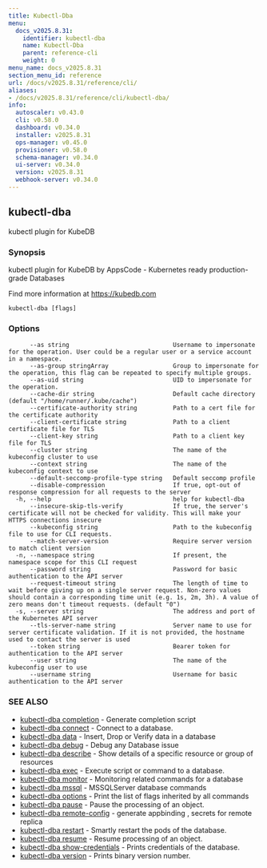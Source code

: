 ```yaml
---
title: Kubectl-Dba
menu:
  docs_v2025.8.31:
    identifier: kubectl-dba
    name: Kubectl-Dba
    parent: reference-cli
    weight: 0
menu_name: docs_v2025.8.31
section_menu_id: reference
url: /docs/v2025.8.31/reference/cli/
aliases:
- /docs/v2025.8.31/reference/cli/kubectl-dba/
info:
  autoscaler: v0.43.0
  cli: v0.58.0
  dashboard: v0.34.0
  installer: v2025.8.31
  ops-manager: v0.45.0
  provisioner: v0.58.0
  schema-manager: v0.34.0
  ui-server: v0.34.0
  version: v2025.8.31
  webhook-server: v0.34.0
---
```


## kubectl-dba

kubectl plugin for KubeDB

### Synopsis

kubectl plugin for KubeDB by AppsCode - Kubernetes ready production-grade Databases

 Find more information at https://kubedb.com

```
kubectl-dba [flags]
```

### Options

```
      --as string                             Username to impersonate for the operation. User could be a regular user or a service account in a namespace.
      --as-group stringArray                  Group to impersonate for the operation, this flag can be repeated to specify multiple groups.
      --as-uid string                         UID to impersonate for the operation.
      --cache-dir string                      Default cache directory (default "/home/runner/.kube/cache")
      --certificate-authority string          Path to a cert file for the certificate authority
      --client-certificate string             Path to a client certificate file for TLS
      --client-key string                     Path to a client key file for TLS
      --cluster string                        The name of the kubeconfig cluster to use
      --context string                        The name of the kubeconfig context to use
      --default-seccomp-profile-type string   Default seccomp profile
      --disable-compression                   If true, opt-out of response compression for all requests to the server
  -h, --help                                  help for kubectl-dba
      --insecure-skip-tls-verify              If true, the server's certificate will not be checked for validity. This will make your HTTPS connections insecure
      --kubeconfig string                     Path to the kubeconfig file to use for CLI requests.
      --match-server-version                  Require server version to match client version
  -n, --namespace string                      If present, the namespace scope for this CLI request
      --password string                       Password for basic authentication to the API server
      --request-timeout string                The length of time to wait before giving up on a single server request. Non-zero values should contain a corresponding time unit (e.g. 1s, 2m, 3h). A value of zero means don't timeout requests. (default "0")
  -s, --server string                         The address and port of the Kubernetes API server
      --tls-server-name string                Server name to use for server certificate validation. If it is not provided, the hostname used to contact the server is used
      --token string                          Bearer token for authentication to the API server
      --user string                           The name of the kubeconfig user to use
      --username string                       Username for basic authentication to the API server
```

### SEE ALSO

* [kubectl-dba completion](/docs/v2025.8.31/reference/cli/kubectl-dba_completion)	 - Generate completion script
* [kubectl-dba connect](/docs/v2025.8.31/reference/cli/kubectl-dba_connect)	 - Connect to a database.
* [kubectl-dba data](/docs/v2025.8.31/reference/cli/kubectl-dba_data)	 - Insert, Drop or Verify data in a database
* [kubectl-dba debug](/docs/v2025.8.31/reference/cli/kubectl-dba_debug)	 - Debug any Database issue
* [kubectl-dba describe](/docs/v2025.8.31/reference/cli/kubectl-dba_describe)	 - Show details of a specific resource or group of resources
* [kubectl-dba exec](/docs/v2025.8.31/reference/cli/kubectl-dba_exec)	 - Execute script or command to a database.
* [kubectl-dba monitor](/docs/v2025.8.31/reference/cli/kubectl-dba_monitor)	 - Monitoring related commands for a database
* [kubectl-dba mssql](/docs/v2025.8.31/reference/cli/kubectl-dba_mssql)	 - MSSQLServer database commands
* [kubectl-dba options](/docs/v2025.8.31/reference/cli/kubectl-dba_options)	 - Print the list of flags inherited by all commands
* [kubectl-dba pause](/docs/v2025.8.31/reference/cli/kubectl-dba_pause)	 - Pause the processing of an object.
* [kubectl-dba remote-config](/docs/v2025.8.31/reference/cli/kubectl-dba_remote-config)	 - generate appbinding , secrets for remote replica
* [kubectl-dba restart](/docs/v2025.8.31/reference/cli/kubectl-dba_restart)	 - Smartly restart the pods of the database.
* [kubectl-dba resume](/docs/v2025.8.31/reference/cli/kubectl-dba_resume)	 - Resume processing of an object.
* [kubectl-dba show-credentials](/docs/v2025.8.31/reference/cli/kubectl-dba_show-credentials)	 - Prints credentials of the database.
* [kubectl-dba version](/docs/v2025.8.31/reference/cli/kubectl-dba_version)	 - Prints binary version number.

